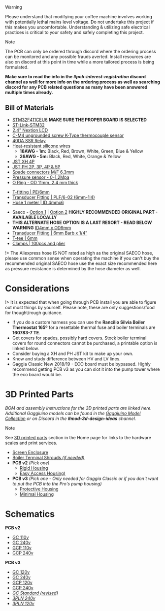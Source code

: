 > [!Warning]
> Please understand that modifying your coffee machine involves working with potentially lethal mains level voltage. Do not undertake this project if this makes you uncomfortable. Understanding & utilizing safe electrical practices is critical to your safety and safely completing this project.

> [!Note] 
> The PCB can only be ordered through discord where the ordering process can be monitored and any possible frauds averted. Install resources are also on discord at this point in time while a more tailored process is being formulated.
>
> **Make sure to read the info in the *#pcb-interest-registration* discord channel as well for more info on the ordering process as well as searching discord for any PCB related questions as many have been answered multiple times already.**

## Bill of Materials

* [STM32F411CEU6](https://www.aliexpress.com/item/1005001456186625.html) **MAKE SURE THE PROPER BOARD IS SELECTED**
* [ST-Link-STM32](https://www.aliexpress.com/item/1005005303809188.html)
* [2.4" Nextion LCD](https://bit.ly/3CAUzPj)
* [C-M4 ungrounded screw K-Type thermocouple sensor](https://www.aliexpress.com/item/1005004948080451.html)
* [40DA SSR Relay](https://www.aliexpress.com/item/4000045425145.html)
* [Heat-resistant silicone wires](https://bit.ly/3tjSQbI)
  * **18AWG - 1m:** Black, Red, Brown, White, Green, Blue & Yellow
  * **26AWG - 5m:** Black, Red, White, Orange & Yellow
* [JST XH 4P](https://www.aliexpress.us/item/2251832768103991.html)
* [JST PH 2P, 3P, 4P & 5P](https://www.aliexpress.com/item/4000091077742.html)
* [Spade connectors M/F 6.3mm](https://www.aliexpress.com/item/1005002765359666.html)
* [Pressure sensor - 0-1.2Mpa](https://www.aliexpress.com/item/4000756631924.html)
* [O Ring - OD 11mm, 2.4 mm thick](https://www.aliexpress.com/item/1005003662931218.html) 

<!-- tabs:start -->
<!-- tab:Gaggia Classic -->
* [T-fitting | PE/6mm ](https://www.aliexpress.com/item/1005003750203358.html)
* [Transducer Fitting | PLF/6-02 (6mm-1l4)](https://www.aliexpress.com/item/1005003753827787.html)
* [Hose 1 meter | ID 4mmx6](https://www.aliexpress.com/item/1005004639155885.html)

<!-- tab:Gaggia Classic Pro -->
* Saeco - [Option 1](https://www.fiyo.co.uk/saeco-hose-silicone-hose-5-x-8-9-for-coffee-machine-16000380-42169) | [Option 2](https://www.ebay.co.uk/itm/114865529829)  **HIGHLY RECOMMENDED ORIGINAL PART - AVAILABLE LOCALLY**
* **THIS ALTERNATE HOSE OPTION IS A LAST RESORT - READ BELOW WARNING** [ID4mm x OD9mm](https://www.aliexpress.com/item/1005001729453617.html)
* [Transducer Fitting | 6mm Barb x 1/4"](https://www.aliexpress.com/item/32827914331.html)
* [T-tee | 6mm](https://www.aliexpress.com/item/1005004145756673.html)
* [Clamps | 100pcs and plier](https://www.aliexpress.com/item/1005003341137707.html) 

!> The Aliexpress hose IS NOT rated as high as the original SAECO hose, please use common sense when operating the machine if you can't buy the recommended original SAECO hose use the exact size recommended here as pressure resistance is determined by the hose diameter as well.
<!-- tabs:end -->

# Considerations
!> It is expected that when going through PCB install you are able to figure out most things by yourself. Please note, these are only suggestions/food for thought/rough guidance. 

* If you do a custom harness you can use the **Rancilio Silvia Boiler Thermostat 165º** for a resettable thermal fuse and boiler terminals are **160783-7 TE**.
* Get covers for spades, possibly hard covers. Stock boiler terminal covers for round connectors cannot be purchased, a printable option is linked below.
* Consider buying a XH and PH JST kit to make up your own.
* Know and study difference between HV and LV lines.
* Gaggia Classic New 2018/19 - ECO board must be bypassed. Highly recommend getting PCB v3 as you can slot it into the pump tower where the eco board would be.

# 3D Printed Parts
_BOM and assembly instructions for the 3D printed parts are linked here.  
Additional Gaggiuino models can be found in the [Gaggiuino Model Collection](https://www.printables.com/social/340492-loogle/collections/265668) or on Discord in the **#mod-3d-design-ideas** channel._

> [!Note]
> See [3D printed parts](/#_3d-printed-parts) section in the Home page for links to the hardware scales and print services.

* [Screen Enclosure](https://www.printables.com/model/280617)
* [Boiler Terminal Shrouds *(if needed)*](https://www.printables.com/model/380256-gaggia-boiler-terminal-shroud)
* **PCB v2** *(Pick one)*
  * [Rigid Housing](https://www.printables.com/model/260901)
  * [Easy Access Housing)](https://www.printables.com/model/261267)
* **PCB v3** *(Pick one - Only needed for Gaggia Classic or if you don't want to put the PCB into the Pro's pump housing)*
  * [Protective Housing](https://www.printables.com/model/370513)
  * [Minimal Housing](https://www.printables.com/model/304637)

>

# Schematics
**PCB v2** 
* [GC 110v](https://user-images.githubusercontent.com/53577819/220784209-062e3b3c-e8e7-4a49-b716-87f2ce0634c7.png)
* [GC 240v](https://user-images.githubusercontent.com/53577819/220784212-4b767c1b-8014-4902-81a5-95765ded1181.png)
* [GCP 110v](https://user-images.githubusercontent.com/53577819/220784207-f16a0571-b90c-42f7-89bc-c71b61c03278.png)
* [GCP 240v](https://user-images.githubusercontent.com/53577819/220784202-d218ff9d-0471-4209-afbd-ebc0a6fa8723.png)

**PCB v3** 
* [GC 120v](https://github.com/thejobbitt/gaggiuino-build/blob/main/wiring/GC%20PCB%20v3%20120v/GC_wiring_PCBv3_120v.png?raw=true)
* [GC 240v](https://github.com/thejobbitt/gaggiuino-build/blob/main/wiring/GC%20PCB%20v3%20220v/GC_wiring_PCBv3_220v.png?raw=true)
* [GCP 120v](https://github.com/thejobbitt/gaggiuino-build/blob/main/wiring/GCP%20PCB%20v3%20120v/GCP_wiring_PCBv3_120v.png?raw=true)
* [GCP 240v](https://github.com/thejobbitt/gaggiuino-build/blob/main/wiring/GCP%20PCB%20v3%20220v/GCP_wiring_PCBv3_220v.png?raw=true)
* [*GC Standard (revised)*](https://user-images.githubusercontent.com/53577819/220784232-1b254cd4-d3d7-4fe9-97e5-283fa1fb2659.png)
* [*3PLN 240v*](https://user-images.githubusercontent.com/53577819/220784234-0b370f5b-fd5e-4d0d-9b9d-109ff25d2cbf.png)
* [*3PLN 120v*](https://user-images.githubusercontent.com/53577819/220784237-e2b841e0-4754-4657-98bd-6adb96255aa1.png)
